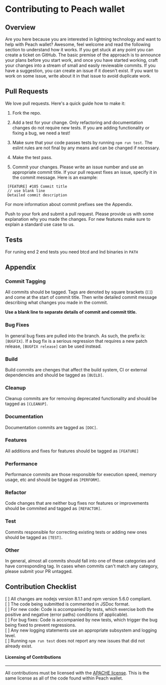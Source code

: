# Contributing to Peach wallet

## Overview

Are you here because you are interested in lightning technology and want to help with Peach wallet?
Awesome, feel welcome and read the following section to understand how it works.
If you get stuck at any point you can create a ticket on GitHub.
The basic premise of the approach is to announce your plans before you start work, and once you have started working, craft your changes into a stream of small and easily reviewable commits.
If you have a suggestion, you can create an issue if it doesn't exist.
If you want to work on some issue, write about it in that issue to avoid duplicate work.

## Pull Requests

We love pull requests. Here's a quick guide how to make it:

1. Fork the repo.

2. Add a test for your change. Only refactoring and documentation changes do not require new tests.
If you are adding functionality or fixing a bug, we need a test!

3. Make sure that your code passes tests  by running `npm run test`.
The eslint rules are not final by any means and can be changed if necessary.

4. Make the test pass.

5. Commit your changes. Please write an issue number and use an appropriate commit title.
If your pull request fixes an issue, specify it in the commit message. Here is an example:


```
 [FEATURE] #105 Commit title 
 // use blank line
 Detailed commit description
```

   For more information about commit prefixes see the Appendix.


Push to your fork and submit a pull request.
Please provide us with some explanation why you made the changes.
For new features make sure to explain a standard use case to us.

## Tests

For runing end 2 end tests you need btcd and lnd binaries in `PATH`

## Appendix

### Commit Tagging

All commits should be tagged. 
Tags are denoted by square brackets (`[]`) and come at the start of commit title.
Then write detailed commit message describing what changes you made in the commit.

**Use a blank line to separate details of commit and commit title.** 

### Bug Fixes

In general bug fixes are pulled into the branch.
As such, the prefix is: `[BUGFIX]`.
If a bug fix is a serious regression that requires a new patch release,
`[BUGFIX release]` can be used instead.

### Build

Build commits are chenges that affect the build system, CI or external dependencies and should be tagged as `[BUILD]`.

### Cleanup

Cleanup commits are for removing deprecated functionality and should be tagged as `[CLEANUP]`.

### Documentation

Documentation commits are tagged as `[DOC]`.

### Features

All additions and fixes for features should be tagged as `[FEATURE]`

### Performance

Performance commits are those responsible for execution speed, memory usage, etc and should be tagged as `[PERFORM]`.

### Refactor

Code changes that are neither bug fixes nor features or improvements should be commited and tagged as `[REFACTOR]`.

### Test

Commits responsible for correcting existing tests or adding new ones should be tagged as `[TEST]`.

### Other

In general, almost all commits should fall into one of these categories and have corresponding tag.
In cases when commits can't match any category, please submit your PR untagged.

## Contribution Checklist
[  ] All changes are nodejs version 8.1.1 and npm version 5.6.0 compliant.  
[  ] The code being submitted is commented in JSDoc format.  
[  ] For new code: Code is accompanied by tests, which exercise both the positive and negative (error paths) conditions (if applicable).  
[  ] For bug fixes: Code is accompanied by new tests, which trigger the bug being fixed to prevent regressions.  
[  ] Any new logging statements use an appropriate subsystem and logging level.  
[  ] Running `npm run test` does not report any new issues that did not already exist.  

#### Licensing of Contributions
****
All contributions must be licensed with the [APACHE license](LICENCE).
This is the same license as all of the code found within Peach wallet.
